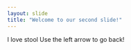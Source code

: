 ```yaml
---
layout: slide
title: "Welcome to our second slide!"
---
```

I love stool
Use the left arrow to go back!
